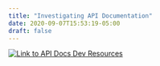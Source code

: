 ```yaml
---
title: "Investigating API Documentation"
date: 2020-09-07T15:53:19-05:00
draft: false
---
```


[![Link to API Docs Dev Resources](../images/apidocs-dev.png)](resources/)


